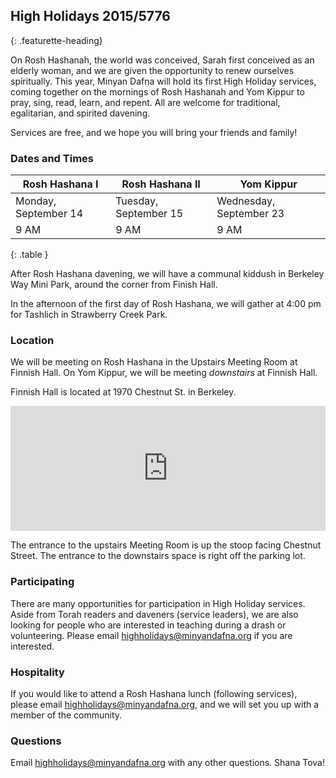 ## High Holidays 2015/5776
{: .featurette-heading}

On Rosh Hashanah, the world was conceived, Sarah first conceived as an elderly woman, and we are given the opportunity to renew ourselves spiritually. This year, Minyan Dafna will hold its first High Holiday services, coming together on the mornings of Rosh Hashanah and Yom Kippur to pray, sing, read, learn, and repent. All are welcome for traditional, egalitarian, and spirited davening.

Services are free, and we hope you will bring your friends and family!

### Dates and Times

| Rosh Hashana I | Rosh Hashana II | Yom Kippur |
|--------|-------|--------|
| Monday, September 14 | Tuesday, September 15 | Wednesday, September 23 |
| 9 AM | 9 AM | 9 AM |
{: .table }

After Rosh Hashana davening, we will have a communal kiddush in Berkeley Way Mini Park, around the corner from Finish Hall.

In the afternoon of the first day of Rosh Hashana, we will gather at 4:00 pm for Tashlich in Strawberry Creek Park.

### Location

We will be meeting on Rosh Hashana in the Upstairs Meeting Room at Finnish Hall. On Yom Kippur, we will be meeting *downstairs* at Finnish Hall.

Finnish Hall is located at 1970 Chestnut St. in Berkeley.

<iframe
height="200"
frameborder="0" style="border:0;width:100%"
src="https://www.google.com/maps/embed/v1/place?key=AIzaSyDodo60_nRbolJuU7aj9RSStWJPgfDvKCc
&q=Finnish+Brotherhood+Hall" allowfullscreen>
</iframe>


The entrance to the upstairs Meeting Room is up the stoop facing Chestnut Street. The entrance to the downstairs space is right off the parking lot.

### Participating

There are many opportunities for participation in High Holiday services. Aside from Torah readers and daveners (service leaders), we are also looking for people who are interested in teaching during a drash or volunteering. Please email highholidays@minyandafna.org if you are interested.


### Hospitality

If you would like to attend a Rosh Hashana lunch (following services), please email highholidays@minyandafna.org, and we will set you up with a member of the community.


### Questions

Email highholidays@minyandafna.org with any other questions. Shana Tova!
      
